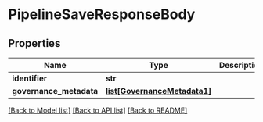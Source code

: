 # PipelineSaveResponseBody

## Properties
Name | Type | Description | Notes
------------ | ------------- | ------------- | -------------
**identifier** | **str** |  | [optional] 
**governance_metadata** | [**list[GovernanceMetadata1]**](GovernanceMetadata1.md) |  | [optional] 

[[Back to Model list]](../README.md#documentation-for-models) [[Back to API list]](../README.md#documentation-for-api-endpoints) [[Back to README]](../README.md)

